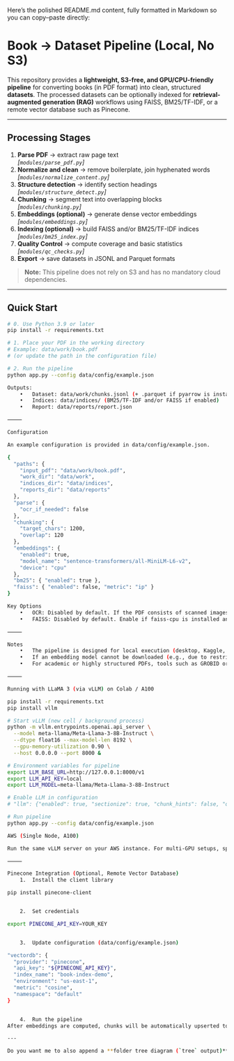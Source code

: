 Here’s the polished README.md content, fully formatted in Markdown so you can copy–paste directly:

# Book → Dataset Pipeline (Local, No S3)

This repository provides a **lightweight, S3-free, and GPU/CPU-friendly pipeline** for converting books (in PDF format) into clean, structured **datasets**. The processed datasets can be optionally indexed for **retrieval-augmented generation (RAG)** workflows using FAISS, BM25/TF-IDF, or a remote vector database such as Pinecone.

---

## Processing Stages

1. **Parse PDF** → extract raw page text  
   *[`modules/parse_pdf.py`]*  
2. **Normalize and clean** → remove boilerplate, join hyphenated words  
   *[`modules/normalize_content.py`]*  
3. **Structure detection** → identify section headings  
   *[`modules/structure_detect.py`]*  
4. **Chunking** → segment text into overlapping blocks  
   *[`modules/chunking.py`]*  
5. **Embeddings (optional)** → generate dense vector embeddings  
   *[`modules/embeddings.py`]*  
6. **Indexing (optional)** → build FAISS and/or BM25/TF-IDF indices  
   *[`modules/bm25_index.py`]*  
7. **Quality Control** → compute coverage and basic statistics  
   *[`modules/qc_checks.py`]*  
8. **Export** → save datasets in JSONL and Parquet formats  

> **Note:** This pipeline does not rely on S3 and has no mandatory cloud dependencies.  

---

## Quick Start

```bash
# 0. Use Python 3.9 or later
pip install -r requirements.txt

# 1. Place your PDF in the working directory
# Example: data/work/book.pdf
# (or update the path in the configuration file)

# 2. Run the pipeline
python app.py --config data/config/example.json

Outputs:
	•	Dataset: data/work/chunks.jsonl (+ .parquet if pyarrow is installed)
	•	Indices: data/indices/ (BM25/TF-IDF and/or FAISS if enabled)
	•	Report: data/reports/report.json

⸻

Configuration

An example configuration is provided in data/config/example.json.

{
  "paths": {
    "input_pdf": "data/work/book.pdf",
    "work_dir": "data/work",
    "indices_dir": "data/indices",
    "reports_dir": "data/reports"
  },
  "parse": {
    "ocr_if_needed": false
  },
  "chunking": {
    "target_chars": 1200,
    "overlap": 120
  },
  "embeddings": {
    "enabled": true,
    "model_name": "sentence-transformers/all-MiniLM-L6-v2",
    "device": "cpu"
  },
  "bm25": { "enabled": true },
  "faiss": { "enabled": false, "metric": "ip" }
}

Key Options
	•	OCR: Disabled by default. If the PDF consists of scanned images, set "ocr_if_needed": true and install pytesseract along with the Tesseract binary.
	•	FAISS: Disabled by default. Enable if faiss-cpu is installed and desired.

⸻

Notes
	•	The pipeline is designed for local execution (desktop, Kaggle, or Colab) without S3.
	•	If an embedding model cannot be downloaded (e.g., due to restricted internet access), set "embeddings.enabled": false and rely on BM25/TF-IDF indices.
	•	For academic or highly structured PDFs, tools such as GROBID or Unstructured may provide richer parsing.

⸻

Running with LLaMA 3 (via vLLM) on Colab / A100

pip install -r requirements.txt
pip install vllm

# Start vLLM (new cell / background process)
python -m vllm.entrypoints.openai.api_server \
  --model meta-llama/Meta-Llama-3-8B-Instruct \
  --dtype float16 --max-model-len 8192 \
  --gpu-memory-utilization 0.90 \
  --host 0.0.0.0 --port 8000 &

# Environment variables for pipeline
export LLM_BASE_URL=http://127.0.0.1:8000/v1
export LLM_API_KEY=local
export LLM_MODEL=meta-llama/Meta-Llama-3-8B-Instruct

# Enable LLM in configuration
# "llm": {"enabled": true, "sectionize": true, "chunk_hints": false, "qa_pairs": true}

# Run pipeline
python app.py --config data/config/example.json

AWS (Single Node, A100)

Run the same vLLM server on your AWS instance. For multi-GPU setups, specify --tensor-parallel-size > 1.

⸻

Pinecone Integration (Optional, Remote Vector Database)
	1.	Install the client library

pip install pinecone-client


	2.	Set credentials

export PINECONE_API_KEY=YOUR_KEY


	3.	Update configuration (data/config/example.json)

"vectordb": {
  "provider": "pinecone",
  "api_key": "${PINECONE_API_KEY}",
  "index_name": "book-index-demo",
  "environment": "us-east-1",
  "metric": "cosine",
  "namespace": "default"
}


	4.	Run the pipeline
After embeddings are computed, chunks will be automatically upserted to Pinecone with metadata (section, page range, and text).

---

Do you want me to also append a **folder tree diagram (`tree` output)** at the end of the README, so contributors know the exact project layout before running?